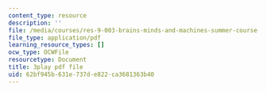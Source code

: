 ```yaml
---
content_type: resource
description: ''
file: /media/courses/res-9-003-brains-minds-and-machines-summer-course-summer-2015/62bf945b631e737de822ca3681363b40_fmmRyV9ObkU.pdf
file_type: application/pdf
learning_resource_types: []
ocw_type: OCWFile
resourcetype: Document
title: 3play pdf file
uid: 62bf945b-631e-737d-e822-ca3681363b40
---
```

